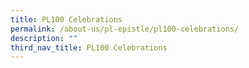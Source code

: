 ```yaml
---
title: PL100 Celebrations
permalink: /about-us/pl-epistle/pl100-celebrations/
description: ""
third_nav_title: PL100 Celebrations
---
```

